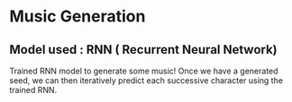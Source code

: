# Music Generation

## Model used : RNN ( Recurrent Neural Network)

Trained RNN model to generate some music! 
Once we have a generated seed, we can then iteratively predict each successive character using the trained RNN.
